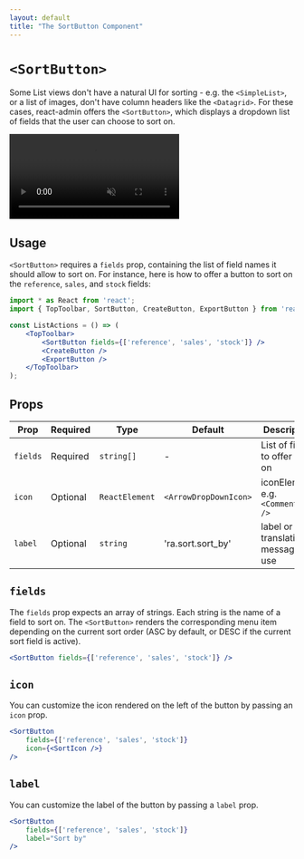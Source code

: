 ```yaml
---
layout: default
title: "The SortButton Component"
---
```


# `<SortButton>`

Some List views don't have a natural UI for sorting - e.g. the `<SimpleList>`, or a list of images, don't have column headers like the `<Datagrid>`. For these cases, react-admin offers the `<SortButton>`, which displays a dropdown list of fields that the user can choose to sort on.

<video controls autoplay playsinline muted loop>
  <source src="./img/sort-button.webm" type="video/webm"/>
  <source src="./img/sort-button.mp4" type="video/mp4"/>
  Your browser does not support the video tag.
</video>


## Usage

`<SortButton>` requires a `fields` prop, containing the list of field names it should allow to sort on. For instance, here is how to offer a button to sort on the `reference`, `sales`, and `stock` fields:

```jsx
import * as React from 'react';
import { TopToolbar, SortButton, CreateButton, ExportButton } from 'react-admin';

const ListActions = () => (
    <TopToolbar>
        <SortButton fields={['reference', 'sales', 'stock']} />
        <CreateButton />
        <ExportButton />
    </TopToolbar>
);
```

## Props

| Prop     | Required | Type           | Default               | Description                         |
|----------|----------|----------------|-----------------------|-------------------------------------|
| `fields` | Required | `string[]`     | -                     | List of fields to offer sort on     |
| `icon`   | Optional | `ReactElement` | `<ArrowDropDownIcon>` | iconElement, e.g. `<CommentIcon />` |
| `label`  | Optional | `string`       | 'ra.sort.sort_by'     | label or translation message to use |

## `fields`

The `fields` prop expects an array of strings. Each string is the name of a field to sort on. The `<SortButton>` renders the corresponding menu item depending on the current sort order (ASC by default, or DESC if the current sort field is active).

```jsx
<SortButton fields={['reference', 'sales', 'stock']} />
```

## `icon`

You can customize the icon rendered on the left of the button by passing an `icon` prop.

```jsx
<SortButton 
    fields={['reference', 'sales', 'stock']}
    icon={<SortIcon />}
/>
```

## `label`

You can customize the label of the button by passing a `label` prop.

```jsx
<SortButton 
    fields={['reference', 'sales', 'stock']}
    label="Sort by"
/>
```